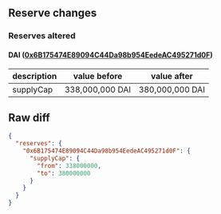 ## Reserve changes

### Reserves altered

#### DAI ([0x6B175474E89094C44Da98b954EedeAC495271d0F](https://etherscan.io/address/0x6B175474E89094C44Da98b954EedeAC495271d0F))

| description | value before | value after |
| --- | --- | --- |
| supplyCap | 338,000,000 DAI | 380,000,000 DAI |


## Raw diff

```json
{
  "reserves": {
    "0x6B175474E89094C44Da98b954EedeAC495271d0F": {
      "supplyCap": {
        "from": 338000000,
        "to": 380000000
      }
    }
  }
}
```
